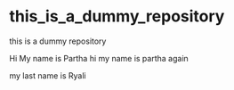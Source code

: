 # this_is_a_dummy_repository
this is a dummy repository

Hi My name is Partha
hi my name is partha again

my last name is Ryali
